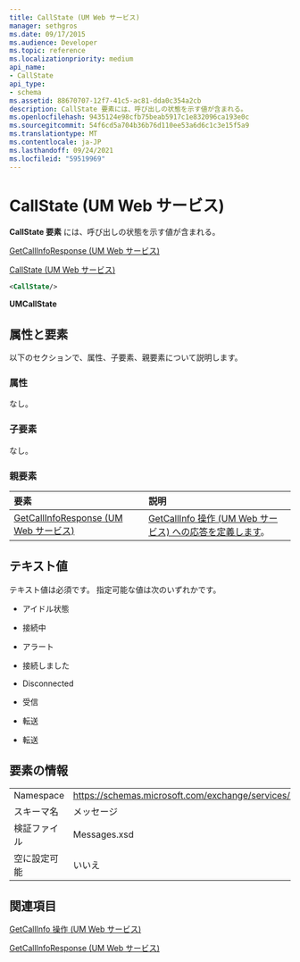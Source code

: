 ```yaml
---
title: CallState (UM Web サービス)
manager: sethgros
ms.date: 09/17/2015
ms.audience: Developer
ms.topic: reference
ms.localizationpriority: medium
api_name:
- CallState
api_type:
- schema
ms.assetid: 88670707-12f7-41c5-ac81-dda0c354a2cb
description: CallState 要素には、呼び出しの状態を示す値が含まれる。
ms.openlocfilehash: 9435124e98cfb75beab5917c1e832096ca193e0c
ms.sourcegitcommit: 54f6cd5a704b36b76d110ee53a6d6c1c3e15f5a9
ms.translationtype: MT
ms.contentlocale: ja-JP
ms.lasthandoff: 09/24/2021
ms.locfileid: "59519969"
---
```

# <a name="callstate-um-web-service"></a>CallState (UM Web サービス)

**CallState 要素** には、呼び出しの状態を示す値が含まれる。 
  
[GetCallInfoResponse (UM Web サービス)](getcallinforesponse-um-web-service.md)
  
[CallState (UM Web サービス)](callstate-um-web-service.md)
  
```xml
<CallState/>
```

 **UMCallState**
## <a name="attributes-and-elements"></a>属性と要素

以下のセクションで、属性、子要素、親要素について説明します。
  
### <a name="attributes"></a>属性

なし。
  
### <a name="child-elements"></a>子要素

なし。
  
### <a name="parent-elements"></a>親要素

|**要素**|**説明**|
|:-----|:-----|
|[GetCallInfoResponse (UM Web サービス)](getcallinforesponse-um-web-service.md) <br/> |[GetCallInfo 操作 (UM Web サービス) への応答を定義します](getcallinfo-operation-um-web-service.md)。  <br/> |
   
## <a name="text-value"></a>テキスト値

テキスト値は必須です。 指定可能な値は次のいずれかです。
  
- アイドル状態
    
- 接続中
    
- アラート
    
- 接続しました
    
- Disconnected
    
- 受信
    
- 転送
    
- 転送
    
## <a name="element-information"></a>要素の情報

|||
|:-----|:-----|
|Namespace  <br/> |https://schemas.microsoft.com/exchange/services/2006/message  <br/> |
|スキーマ名  <br/> |メッセージ  <br/> |
|検証ファイル  <br/> |Messages.xsd  <br/> |
|空に設定可能  <br/> |いいえ  <br/> |
   
## <a name="see-also"></a>関連項目



[GetCallInfo 操作 (UM Web サービス)](getcallinfo-operation-um-web-service.md)
  
[GetCallInfoResponse (UM Web サービス)](getcallinforesponse-um-web-service.md)

